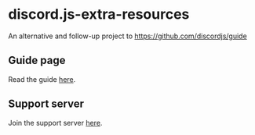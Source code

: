 # discord.js-extra-resources
An alternative and follow-up project to https://github.com/discordjs/guide
## Guide page
Read the guide [here](https://javascriptlearner815.github.io/discord.js-extra-resources/pages/introduction.html).
## Support server
Join the support server [here](https://discord.gg/etrr9SR).
